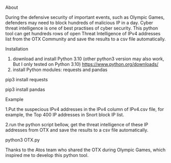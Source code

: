 About

During the defensive security of important events, such as Olympic Games, defenders may need to block hundreds of malicious IP in a day. Cyber threat intelligence is one of best practises of cyber security. This python tool can get hundreds rows of open Threat Intelligence of IPv4 addresses list from the OTX Community and save the results to a csv file automatically. 

Installation
1. download and install Python 3.10 (other python3 version may also work, But I only tested on Python 3.10)
https://www.python.org/downloads/
2. install Python modules: requests and pandas
   
  pip3 install requests

  pip3 install pandas

Example

1.Put the suspecious IPv4 addresses in the IPv4 column of IPv4.csv file, for example, the Top 400 IP addresses in Snort block IP list.
  
2.run the python script bellow,  get the threat intelligence of these IP addresses from OTX and save the results to a csv file automatically.
  
  python3 OTX.py


Thanks to the Atos team who shared the OTX during Olympic Games, which inspired me to develop this python tool.


